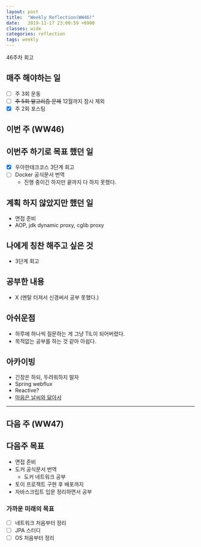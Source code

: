 ```yaml
---
layout: post
title:  "Weekly Reflection(WW46)"
date:   2019-11-17 23:00:59 +0900
classes: wide
categories: reflection
tags: weekly
---
```


46주차 회고

## 매주 해야하는 일

- [ ] 주 3회 운동
- [ ] ~~주 5회 알고리즘 문제~~ 12월까지 잠시 제외
- [x] 주 2회 포스팅

## 이번 주 (WW46)

## 이번주 하기로 목표 했던 일

- [x] 우아한테크코스 3단계 회고
- [ ] Docker 공식문서 번역
  - 진행 중이긴 하지만 끝까지 다 하지 못했다.

## 계획 하지 않았지만 했던 일

- 면접 준비
- AOP, jdk dynamic proxy, cglib proxy

## 나에게 칭찬 해주고 싶은 것

- 3단계 회고

## 공부한 내용

- X (멘탈 터져서 신경써서 공부 못했다.)

## 아쉬운점

- 하루에 하나씩 질문하는 게 그냥 TIL이 되어버렸다.
- 목적없는 공부를 하는 것 같아 아쉽다.

## 아카이빙

- 긴장은 하되, 두려워하지 말자
- Spring webflux
- Reactive?
- [마음은 날씨와 닮아서](https://brunch.co.kr/@kozzangnim/375)

---

## 다음 주 (WW47)

## 다음주 목표

- 면접 준비
- 도커 공식문서 번역
  - 도커 네트워크 공부
- 토이 프로젝트 구현 후 배포까지
- 자바스크립트 입문 정리하면서 공부

### 가까운 미래의 목표

- [ ] 네트워크 처음부터 정리
- [ ] JPA 스터디
- [ ] OS 처음부터 정리
